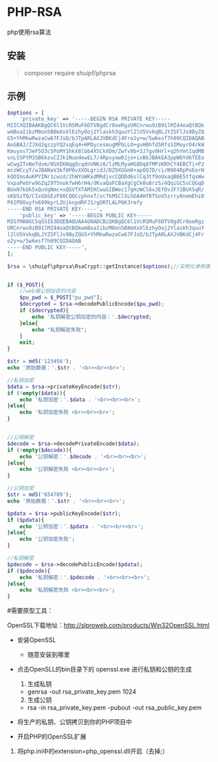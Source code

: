 #  PHP-RSA

php使用rsa算法  


## 安装

>composer require shuipf/phprsa

## 示例
```php
$options = [
    'private_key' => '-----BEGIN RSA PRIVATE KEY-----
MIICXQIBAAKBgQC6l1VcRSMuF6DTV0gdCr0oeRgzURCnrwu9zB91lMZ44oaQtBQk
wmBoaIibzM0on5B8mXxXlEzhyOoj2Ylaskh3quuYl2lU5VvkqBLJYZSFlJs9ByZQ
G5+YhMkwRwzaCw67FJsD/bJTpARLAXJVBKdCj4Fro2y+w/5w6esf7h09CQIDAQAB
AoGBAJ/ZJXd2gzzpYQ2sqEq4+HPDycesmugMPbLLO+gvHBhTd5RfsSIMoyrO4rkW
KmuyxsT3eF5O3c5PoMY1hkX8lbb4XSCkXDm/Zwfv9b+3J7gv0Hrl+q2hYmtIqdMB
vnLS5PtM3SB6kzuCZJk1NuedewEL7/4Rpxyaw0Jjo+ixBkJBAkEA3ppWbYd6TEEo
wCwgITvNeTdvm/0GVEKNqgOcqdnVNKz8/lzMLMyaHG8Dq8fMPzKRhCY4EBCTi+P2
mczWCcyT/wJBANaV3kf0P0vXXOLgridJ/DZ9XGGm0+apOQ7D/ci/N9O4RpPoEerH
kQOImsAuKPYINr1cwsd/2hWYoWKxdMRdjvcCQDDd6slCq3tf9oUxaqBBE5tfqxWw
VxpaPeUrw9GZq29T5nokfwH6rH4/dKvaQaFCBaXgCgCk0u8rzS/4QqiGC5sCQGqD
BUxN7kUk5xQuVgNmc+xQGVTXTAMIKCwuGIBWec17gHzWCl6xJEfOvJF72BUXSqR/
sKb5zTQ/CIxGbSEzF00CQQCcphnvT/zc7kMSCl5LhDA4Hf8TSoV5zrry8nemEhi8
P6IPDOuyfn699kprL2UjknpdRFJ1/gDRTLALP6KJrmfy
-----END RSA PRIVATE KEY-----',
    'public_key' => '-----BEGIN PUBLIC KEY-----
MIGfMA0GCSqGSIb3DQEBAQUAA4GNADCBiQKBgQC6l1VcRSMuF6DTV0gdCr0oeRgz
URCnrwu9zB91lMZ44oaQtBQkwmBoaIibzM0on5B8mXxXlEzhyOoj2Ylaskh3quuY
l2lU5VvkqBLJYZSFlJs9ByZQG5+YhMkwRwzaCw67FJsD/bJTpARLAXJVBKdCj4Fr
o2y+w/5w6esf7h09CQIDAQAB
-----END PUBLIC KEY-----',
];

$rsa = \shuipf\phprsa\RsaCrypt::getInstance($options);//实例化单例类


if ($_POST){
    //web端公钥加密的内容
    $pu_pwd = $_POST["pu_pwd"];
    $decrypted = $rsa->decodePublicEncode($pu_pwd);
    if ($decrypted){
        echo '私钥解密公钥加密的内容：'.$decrypted;
    }else{
        echo "私钥解密失败";
    }
    exit;
}

$str = md5('123456');
echo '原始数据：'.$str . '<br><br><br>';

//私钥加密
$data = $rsa->privateKeyEncode($str);
if (!empty($data)){
    echo '私钥加密：'.$data . '<br><br><br>';
}else{
    echo '私钥加密失败 <br><br><br>';
}


//公钥解密
$decode = $rsa->decodePrivateEncode($data);
if (!empty($decode)){
    echo '公钥解密：'.$decode . '<br><br><br>';
}else{
    echo '公钥解密失败 <br><br><br>';
}

//公钥加密
$str = md5('654789');
echo '原始数据：'.$str . '<br><br><br>';

$pdata = $rsa->publicKeyEncode($str);
if ($pdata){
    echo '公钥加密：'.$pdata . '<br><br><br>';
}else{
    echo '公钥加密失败';
}

//私钥解密
$pdecode = $rsa->decodePublicEncode($pdata);
if ($pdecode){
    echo '私钥解密：'.$pdecode . '<br><br><br>';
}else{
    echo '私钥解密失败 <br><br><br>';
}

```

#需要原型工具：

OpenSSL下载地址：http://slproweb.com/products/Win32OpenSSL.html 


* 安装OpenSSL

    * 随意安装到哪里

* 点击OpenSLL的bin目录下的 openssl.exe 进行私钥和公钥的生成

    1. 生成私钥
    *  genrsa -out rsa_private_key.pem 1024 
    2. 生成公钥
    *  rsa -in rsa_private_key.pem -pubout -out rsa_public_key.pem   

* 将生产的私钥、公钥拷贝到你的PHP项目中

* 开启PHP的OpenSSL扩展

1. 将php.ini中的extension=php_openssl.dll开启（去掉;）
    

